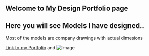 ## Welcome to My Design Portfolio page

## Here you will see Models I have designed..

Most of the models are company drawings with actual dimesions

[Link to my Portfolio](https://drive.google.com/drive/u/0/folders/1_Qh9xaquJs1o9p67UIHwORgBV8yIZlcg) and ![Image](https://drive.google.com/file/d/1ab8Muk34J95iaNf-KrzWpIxRTsV_LMrx/view?usp=sharing)
